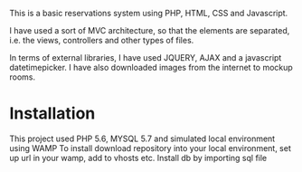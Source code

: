 This is a basic reservations system using PHP, HTML, CSS and Javascript. 

I have used a sort of MVC architecture, so that the elements are separated, i.e. the views, controllers and other types of files.

In terms of external libraries, I have used JQUERY, AJAX and a javascript datetimepicker. I have also downloaded images from the internet to mockup rooms.

# Installation
This project used PHP 5.6, MYSQL 5.7 and simulated local environment using WAMP
To install download repository into your local environment, set up url in your wamp, add to vhosts etc.
Install db by importing sql file
